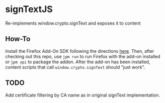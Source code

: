 signTextJS
==========

Re-implements window.crypto.signText and exposes it to content

How-To
------
Install the Firefox Add-On SDK following the directions
[here](https://developer.mozilla.org/en-US/Add-ons/SDK/Tutorials/Installation).
Then, after checking out this repo, use `jpm run` to run Firefox with the
add-on installed or `jpm xpi` to package the addon. After the add-on has been
installed, content scripts that call `window.crypto.signText` should "just
work".

TODO
----
Add certificate filtering by CA name as in original signText implementation.
